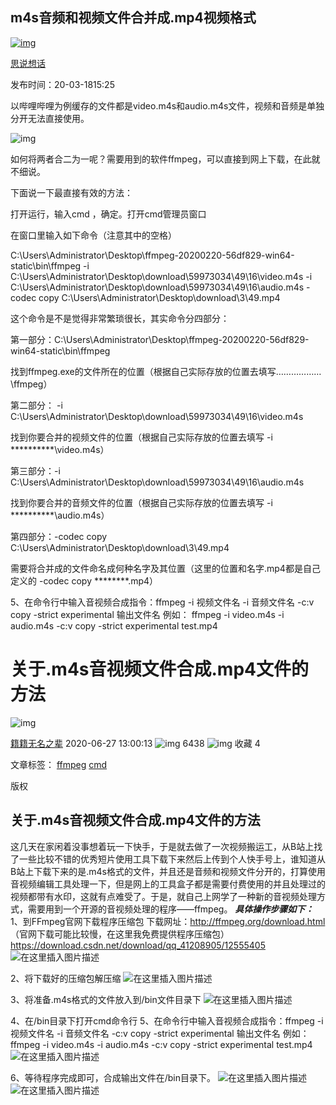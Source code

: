 ## m4s音频和视频文件合并成.mp4视频格式

[![img](https://pic.rmb.bdstatic.com/428b2e37a72eccbe0679a82a647f2c61.jpeg)](https://author.baidu.com/home?from=bjh_article&app_id=1625226459647275)

[思说想话](https://author.baidu.com/home?from=bjh_article&app_id=1625226459647275)

发布时间：20-03-1815:25

以哔哩哔哩为例缓存的文件都是video.m4s和audio.m4s文件，视频和音频是单独分开无法直接使用。

![img](https://pics7.baidu.com/feed/58ee3d6d55fbb2fb18cd28f3794040a24723dc79.jpeg?token=fce1f014cbd3ad0a20900c0d8ff518b1&s=21A757320282EEA288DD28C9030030B2)

如何将两者合二为一呢？需要用到的软件ffmpeg，可以直接到网上下载，在此就不细说。

下面说一下最直接有效的方法：

打开运行，输入cmd ，确定。打开cmd管理员窗口

在窗口里输入如下命令（注意其中的空格）

C:\Users\Administrator\Desktop\ffmpeg-20200220-56df829-win64-static\bin\ffmpeg -i C:\Users\Administrator\Desktop\download\59973034\49\16\video.m4s -i C:\Users\Administrator\Desktop\download\59973034\49\16\audio.m4s -codec copy C:\Users\Administrator\Desktop\download\3\49.mp4

这个命令是不是觉得非常繁琐很长，其实命令分四部分：

第一部分：C:\Users\Administrator\Desktop\ffmpeg-20200220-56df829-win64-static\bin\ffmpeg

找到ffmpeg.exe的文件所在的位置（根据自己实际存放的位置去填写………………\ffmpeg）

第二部分： -i C:\Users\Administrator\Desktop\download\59973034\49\16\video.m4s

找到你要合并的视频文件的位置（根据自己实际存放的位置去填写 -i **********\video.m4s）

第三部分：-i C:\Users\Administrator\Desktop\download\59973034\49\16\audio.m4s

找到你要合并的音频文件的位置（根据自己实际存放的位置去填写 -i **********\audio.m4s）

第四部分：-codec copy C:\Users\Administrator\Desktop\download\3\49.mp4

需要将合并成的文件命名成何种名字及其位置（这里的位置和名字.mp4都是自己定义的 -codec copy *******\*.mp4）

5、在命令行中输入音视频合成指令：ffmpeg -i 视频文件名 -i 音频文件名 -c:v copy -strict experimental 输出文件名
例如： ffmpeg -i video.m4s -i audio.m4s -c:v copy -strict experimental test.mp4

# 关于.m4s音视频文件合成.mp4文件的方法

![img](https://csdnimg.cn/release/blogv2/dist/pc/img/original.png)

[籍籍无名之辈](https://blog.csdn.net/qq_41208905) 2020-06-27 13:00:13 ![img](https://csdnimg.cn/release/blogv2/dist/pc/img/articleReadEyes.png) 6438 ![img](https://csdnimg.cn/release/blogv2/dist/pc/img/tobarCollect.png) 收藏 4

文章标签： [ffmpeg](https://www.csdn.net/tags/MtTaEg0sMzMyNDYtYmxvZwO0O0OO0O0O.html) [cmd](https://www.csdn.net/tags/MtTaEg0sMzk0NzUtYmxvZwO0O0OO0O0O.html)

版权

## 关于.m4s音视频文件合成.mp4文件的方法

这几天在家闲着没事想着玩一下快手，于是就去做了一次视频搬运工，从B站上找了一些比较不错的优秀短片使用工具下载下来然后上传到个人快手号上，谁知道从B站上下载下来的是.m4s格式的文件，并且还是音频和视频文件分开的，打算使用音视频编辑工具处理一下，但是网上的工具盒子都是需要付费使用的并且处理过的视频都带有水印，这就有点难受了。于是，就自己上网学了一种新的音视频处理方式，需要用到一个开源的音视频处理的程序——ffmpeg。
***具体操作步骤如下：***
1、到FFmpeg官网下载程序压缩包
下载网址：http://ffmpeg.org/download.html
（官网下载可能比较慢，在这里我免费提供程序压缩包）
https://download.csdn.net/download/qq_41208905/12555405
![在这里插入图片描述](https://img-blog.csdnimg.cn/20200627125430623.png?x-oss-process=image/watermark,type_ZmFuZ3poZW5naGVpdGk,shadow_10,text_aHR0cHM6Ly9ibG9nLmNzZG4ubmV0L3FxXzQxMjA4OTA1,size_16,color_FFFFFF,t_70#pic_center)

2、将下载好的压缩包解压缩
![在这里插入图片描述](https://img-blog.csdnimg.cn/20200627125526214.png?x-oss-process=image/watermark,type_ZmFuZ3poZW5naGVpdGk,shadow_10,text_aHR0cHM6Ly9ibG9nLmNzZG4ubmV0L3FxXzQxMjA4OTA1,size_16,color_FFFFFF,t_70#pic_center)

3、将准备.m4s格式的文件放入到/bin文件目录下
![在这里插入图片描述](https://img-blog.csdnimg.cn/20200627125543807.png?x-oss-process=image/watermark,type_ZmFuZ3poZW5naGVpdGk,shadow_10,text_aHR0cHM6Ly9ibG9nLmNzZG4ubmV0L3FxXzQxMjA4OTA1,size_16,color_FFFFFF,t_70#pic_center)

4、在/bin目录下打开cmd命令行
5、在命令行中输入音视频合成指令：ffmpeg -i 视频文件名 -i 音频文件名 -c:v copy -strict experimental 输出文件名
例如： ffmpeg -i video.m4s -i audio.m4s -c:v copy -strict experimental test.mp4
![在这里插入图片描述](https://img-blog.csdnimg.cn/20200627125734730.png?x-oss-process=image/watermark,type_ZmFuZ3poZW5naGVpdGk,shadow_10,text_aHR0cHM6Ly9ibG9nLmNzZG4ubmV0L3FxXzQxMjA4OTA1,size_16,color_FFFFFF,t_70#pic_center)

6、等待程序完成即可，合成输出文件在/bin目录下。
![在这里插入图片描述](https://img-blog.csdnimg.cn/20200627125749822.png?x-oss-process=image/watermark,type_ZmFuZ3poZW5naGVpdGk,shadow_10,text_aHR0cHM6Ly9ibG9nLmNzZG4ubmV0L3FxXzQxMjA4OTA1,size_16,color_FFFFFF,t_70#pic_center)
![在这里插入图片描述](https://img-blog.csdnimg.cn/20200627125802277.png?x-oss-process=image/watermark,type_ZmFuZ3poZW5naGVpdGk,shadow_10,text_aHR0cHM6Ly9ibG9nLmNzZG4ubmV0L3FxXzQxMjA4OTA1,size_16,color_FFFFFF,t_70#pic_center)